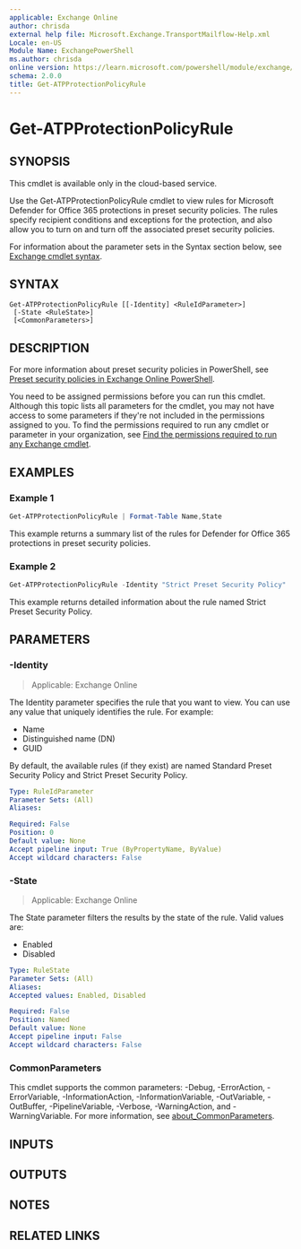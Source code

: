```yaml
---
applicable: Exchange Online
author: chrisda
external help file: Microsoft.Exchange.TransportMailflow-Help.xml
Locale: en-US
Module Name: ExchangePowerShell
ms.author: chrisda
online version: https://learn.microsoft.com/powershell/module/exchange/get-atpprotectionpolicyrule
schema: 2.0.0
title: Get-ATPProtectionPolicyRule
---
```


# Get-ATPProtectionPolicyRule

## SYNOPSIS
This cmdlet is available only in the cloud-based service.

Use the Get-ATPProtectionPolicyRule cmdlet to view rules for Microsoft Defender for Office 365 protections in preset security policies. The rules specify recipient conditions and exceptions for the protection, and also allow you to turn on and turn off the associated preset security policies.

For information about the parameter sets in the Syntax section below, see [Exchange cmdlet syntax](https://learn.microsoft.com/powershell/exchange/exchange-cmdlet-syntax).

## SYNTAX

```
Get-ATPProtectionPolicyRule [[-Identity] <RuleIdParameter>]
 [-State <RuleState>]
 [<CommonParameters>]
```

## DESCRIPTION
For more information about preset security policies in PowerShell, see [Preset security policies in Exchange Online PowerShell](https://learn.microsoft.com/defender-office-365/preset-security-policies#preset-security-policies-in-exchange-online-powershell).

You need to be assigned permissions before you can run this cmdlet. Although this topic lists all parameters for the cmdlet, you may not have access to some parameters if they're not included in the permissions assigned to you. To find the permissions required to run any cmdlet or parameter in your organization, see [Find the permissions required to run any Exchange cmdlet](https://learn.microsoft.com/powershell/exchange/find-exchange-cmdlet-permissions).

## EXAMPLES

### Example 1
```powershell
Get-ATPProtectionPolicyRule | Format-Table Name,State
```

This example returns a summary list of the rules for Defender for Office 365 protections in preset security policies.

### Example 2
```powershell
Get-ATPProtectionPolicyRule -Identity "Strict Preset Security Policy"
```

This example returns detailed information about the rule named Strict Preset Security Policy.

## PARAMETERS

### -Identity

> Applicable: Exchange Online

The Identity parameter specifies the rule that you want to view. You can use any value that uniquely identifies the rule. For example:

- Name
- Distinguished name (DN)
- GUID

By default, the available rules (if they exist) are named Standard Preset Security Policy and Strict Preset Security Policy.

```yaml
Type: RuleIdParameter
Parameter Sets: (All)
Aliases:

Required: False
Position: 0
Default value: None
Accept pipeline input: True (ByPropertyName, ByValue)
Accept wildcard characters: False
```

### -State

> Applicable: Exchange Online

The State parameter filters the results by the state of the rule. Valid values are:

- Enabled
- Disabled

```yaml
Type: RuleState
Parameter Sets: (All)
Aliases:
Accepted values: Enabled, Disabled

Required: False
Position: Named
Default value: None
Accept pipeline input: False
Accept wildcard characters: False
```

### CommonParameters
This cmdlet supports the common parameters: -Debug, -ErrorAction, -ErrorVariable, -InformationAction, -InformationVariable, -OutVariable, -OutBuffer, -PipelineVariable, -Verbose, -WarningAction, and -WarningVariable. For more information, see [about_CommonParameters](https://go.microsoft.com/fwlink/p/?LinkID=113216).

## INPUTS

## OUTPUTS

## NOTES

## RELATED LINKS
